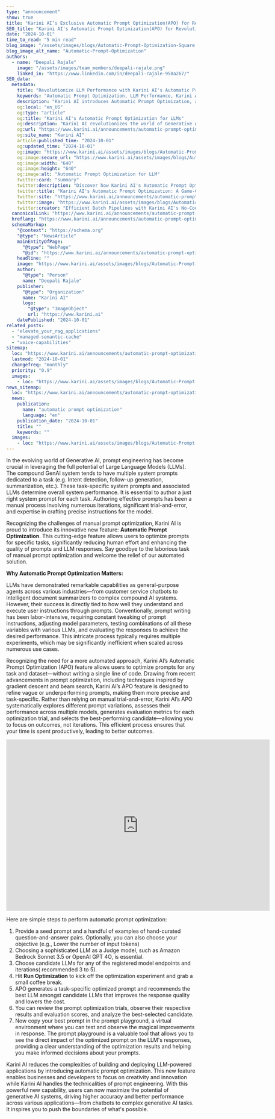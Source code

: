 ```yaml
---
type: "announcement"
show: true
title: "Karini AI’s Exclusive Automatic Prompt Optimization(APO) for Revolutionizing LLM Performance"
SEO_title: "Karini AI's Automatic Prompt Optimization(APO) for Revolutionizing LLM Performance"
date: "2024-10-01"
time_to_read: "5 min read"
blog_image: "/assets/images/blogs/Automatic-Prompt-Optimization-Square.png"
blog_image_alt_name: "Automatic-Prompt-Optimization"
authors:
  - name: "Deepali Rajale"
    image: "/assets/images/team_members/deepali-rajale.png"
    linked_in: "https://www.linkedin.com/in/deepali-rajale-958a267/"
SEO_data:
  metadata:
    title: "Revolutionize LLM Performance with Karini AI's Automatic Prompt Optimization"
    keywords: "Automatic Prompt Optimization, LLM Performance, Karini AI, Generative AI, Machine Learning, LLM optimization, Prompt Engineering, AI tools"
    description: "Karini AI introduces Automatic Prompt Optimization, a cutting-edge feature designed to enhance Large Language Model (LLM) performance by refining task-specific prompts with minimal human effort."
    og:local: "en_US"
    og:type: "article"
    og:title: "Karini AI's Automatic Prompt Optimization for LLMs"
    og:description: "Karini AI revolutionizes the world of Generative AI with its Automatic Prompt Optimization feature, designed to enhance LLM performance with precise, task-specific prompts. Learn how this new tool streamlines the prompt optimization process."
    og:url: "https://www.karini.ai/announcements/automatic-prompt-optimization"
    og:site_name: "Karini AI"
    article:published_time: "2024-10-01"
    og:updated_time: "2024-10-01"
    og:image: "https://www.karini.ai/assets/images/blogs/Automatic-Prompt-Optimization-Square.png&w=640&q=75"
    og:image:secure_url: "https://www.karini.ai/assets/images/blogs/Automatic-Prompt-Optimization-Square.png&w=640&q=75"
    og:image:width: "640"
    og:image:height: "640"
    og:image:alt: "Automatic Prompt Optimization for LLM"
    twitter:card: "summary"
    twitter:description: "Discover how Karini AI's Automatic Prompt Optimization streamlines the process of refining task-specific prompts, enabling higher accuracy and better performance for LLMs."
    twitter:title: "Karini AI's Automatic Prompt Optimization: A Game-Changer for LLM Performance"
    twitter:site: "https://www.karini.ai/announcements/automatic-prompt-optimization"
    twitter:image: "https://www.karini.ai/assets/images/blogs/Automatic-Prompt-Optimization-Square.png&w=640&q=75"
    twitter:creator: "Efficient Batch Pipelines with Karini AI's No-Code Generative AI Recipes"
  canonicalLink: "https://www.karini.ai/announcements/automatic-prompt-optimization"
  hreflang: "https://www.karini.ai/announcements/automatic-prompt-optimization"
  schemaMarkup:
    "@context": "https://schema.org"
    "@type": "NewsArticle"
    mainEntityOfPage:
      "@type": "WebPage"
      "@id": "https://www.karini.ai/announcements/automatic-prompt-optimization"
    headline: ""
    image: "https://www.karini.ai/assets/images/blogs/Automatic-Prompt-Optimization-Square.png"
    author:
      "@type": "Person"
      name: "Deepali Rajale"
    publisher:
      "@type": "Organization"
      name: "Karini AI"
      logo:
        "@type": "ImageObject"
        url: "https://www.karini.ai"
    datePublished: "2024-10-01"
related_posts:
  - "elevate_your_rag_applications"
  - "managed-semantic-cache"
  - "voice-capabilities"
sitemap:
  loc: "https://www.karini.ai/announcements/automatic-prompt-optimization"
  lastmod: "2024-10-01"
  changefreq: "monthly"
  priority: "0.9"
  images:
    - loc: "https://www.karini.ai/assets/images/blogs/Automatic-Prompt-Optimization-Square.png"
news_sitemap:
  loc: "https://www.karini.ai/announcements/automatic-prompt-optimization"
  news:
    publication:
      name: "automatic prompt optimization"
      language: "en"
    publication_date: "2024-10-01"
    title: ""
    keywords: ""
  images:
    - loc: "https://www.karini.ai/assets/images/blogs/Automatic-Prompt-Optimization-Square.png"
---
```


In the evolving world of Generative AI, prompt engineering has become crucial in leveraging the full potential of Large Language Models (LLMs). The compound GenAI system tends to have multiple system prompts dedicated to a task (e.g. Intent detection, follow-up generation, summarization, etc.). These task-specific system prompts and associated LLMs determine overall system performance. It is essential to author a just right system prompt for each task. Authoring effective prompts has been a manual process involving numerous iterations, significant trial-and-error, and expertise in crafting precise instructions for the model.

Recognizing the challenges of manual prompt optimization, Karini AI is proud to introduce its innovative new feature: **Automatic Prompt Optimization**. This cutting-edge feature allows users to optimize prompts for specific tasks, significantly reducing human effort and enhancing the quality of prompts and LLM responses. Say goodbye to the laborious task of manual prompt optimization and welcome the relief of our automated solution.

**Why Automatic Prompt Optimization Matters:**

LLMs have demonstrated remarkable capabilities as general-purpose agents across various industries—from customer service chatbots to intelligent document summarizers to complex compound AI systems. However, their success is directly tied to how well they understand and execute user instructions through prompts. Conventionally, prompt writing has been labor-intensive, requiring constant tweaking of prompt instructions, adjusting model parameters, testing combinations of all these variables with various LLMs, and evaluating the responses to achieve the desired performance. This intricate process typically requires multiple experiments, which may be significantly inefficient when scaled across numerous use cases.

Recognizing the need for a more automated approach, Karini AI’s Automatic Prompt Optimization (APO) feature allows users to optimize prompts for any task and dataset—without writing a single line of code. Drawing from recent advancements in prompt optimization, including techniques inspired by gradient descent and beam search, Karini AI’s APO feature is designed to refine vague or underperforming prompts, making them more precise and task-specific. Rather than relying on manual trial-and-error, Karini AI’s APO systematically explores different prompt variations, assesses their performance across multiple models, generates evaluation metrics for each optimization trial, and selects the best-performing candidate—allowing you to focus on outcomes, not iterations. This efficient process ensures that your time is spent productively, leading to better outcomes.

<iframe width="700" height="455" src="https://www.youtube.com/embed/7DMg37vutyg?si=ZqcS6IqeIWugPmoF" title="Automatic Prompt Optimization with Karini AI" frameborder="0" allowfullscreen></iframe>

Here are simple steps to perform automatic prompt optimization:

1. Provide a seed prompt and a handful of examples of hand-curated question-and-answer pairs. Optionally, you can also choose your objective (e.g., Lower the number of input tokens)
2. Choosing a sophisticated LLM as a Judge model, such as Amazon Bedrock Sonnet 3.5 or OpenAI GPT 4O, is essential.
3. Choose candidate LLMs for any of the registered model endpoints and iterations( recommended 3 to 5).
4. Hit **Run Optimization** to kick off the optimization experiment and grab a small coffee break.
5. APO generates a task-specific optimized prompt and recommends the best LLM amongst candidate LLMs that improves the response quality and lowers the cost.
6. You can review the prompt optimization trials, observe their respective results and evaluation scores, and analyze the best-selected candidate.
7. Now copy your best prompt in the prompt playground, a virtual environment where you can test and observe the magical improvements in response. The prompt playground is a valuable tool that allows you to see the direct impact of the optimized prompt on the LLM's responses, providing a clear understanding of the optimization results and helping you make informed decisions about your prompts.

Karini AI reduces the complexities of building and deploying LLM-powered applications by introducing automatic prompt optimization. This new feature enables businesses and developers to focus on creativity and innovation while Karini AI handles the technicalities of prompt engineering. With this powerful new capability, users can now maximize the potential of generative AI systems, driving higher accuracy and better performance across various applications—from chatbots to complex generative AI tasks. It inspires you to push the boundaries of what's possible.
